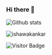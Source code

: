 ### Hi there 👋

![Github stats](https://github-readme-stats.vercel.app/api?username=ishawakankar&show_icons=true&theme=dark&hide=issues)

<p><img src="https://github-readme-streak-stats.herokuapp.com/?user=ishawakankar&" alt="ishawakankar" /></p>

<!--
**ishawakankar/ishawakankar** is a ✨ _special_ ✨ repository because its `README.md` (this file) appears on your GitHub profile.

Here are some ideas to get you started:

- 🔭 I’m currently working on ...
- 🌱 I’m currently learning ...
- 👯 I’m looking to collaborate on ...
- 🤔 I’m looking for help with ...
- 💬 Ask me about ...
- 📫 How to reach me: ...
- 😄 Pronouns: ...
- ⚡ Fun fact: ...
-->


![Visitor Badge](https://visitor-badge.laobi.icu/badge?page_id=ishawakankar.ishawakankar)
